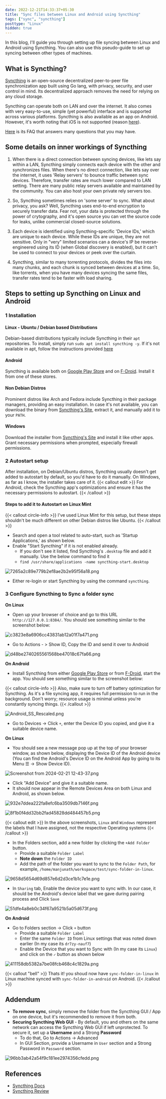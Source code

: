```yaml
---
date: 2022-12-21T14:33:37+05:30
title: "Sync files between Linux and Android using Syncthing"
tags: ["sync", "syncthing"]
posttype: "Linux"
hidden: true
---
```

In this blog, I'll guide you through setting up file syncing between Linux and Android using Syncthing. You can also use this pseudo-guide to set up syncing between other types of machines.

## What is Syncthing?

[Syncthing](https://syncthing.net/) is an open-source decentralized peer-to-peer file synchronization app built using Go lang, with privacy, security, and user control in mind. Its decentralized approach removes the need for relying on any cloud storage.

Syncthing can operate both on LAN and over the internet. It also comes with very easy-to-use, simple (yet powerful) interface and is supported across various platforms. Syncthing is also available as an app on Android. However, it's worth noting that iOS is not supported (reason [here](https://docs.syncthing.net/users/faq.html#is-there-an-ios-client)).

[Here](https://docs.syncthing.net/users/faq.html) is its FAQ that answers many questions that you may have.

## Some details on inner workings of Syncthing

1. When there is a direct connection between syncing devices, like lets say within a LAN, Syncthing simply connects each device with the other and synchronizes files. When there's no direct connection, like lets say over the internet, it uses 'Relay servers' to bounce traffic between sync devices. Therefore, transfer rates are much lower compared to LAN setting. There are many public relay servers available and maintained by the community. You can also host your own private rely servers too.

2. So, Syncthing sometimes relies on 'some server' to sync. What about privacy, you ask? Well, Syncthing uses end-to-end encryption to securely transfer data. Fear not, your data is protected through the power of crytography, and it's open source you can vet the source code for leaks, unlike  commercial closed-source solutions.

3. Each device is identified using Syncthing-specific 'Device IDs,' which are unique to each device. While these IDs are unique, they are not sensitive. Only in "very" limited scenarios can a device's IP be reverse-engineered using its ID (when Global discovery is enabled), but it can't be used to connect to your devices or peek over the curtain.

4. Syncthing, similar to many torrenting protocols, divides the files into many chunks, and each chunk is synced between devices at a time. So, like torrents, when you have many devices syncing the same files, transfer rates tend to be faster with load sharing.

## Steps to setting up Syncthing on Linux and Android

### 1 Installation

#### Linux - Ubuntu / Debian based Distributions

Debian-based distributions typically include Syncthing in their `apt` repositories. To install, simply run `sudo apt install syncthing -y`. If it's not available in apt, follow the instructions provided [here](https://apt.syncthing.net/)

#### Android

Syncthing is available both on [Google Play Store](https://play.google.com/store/apps/details?id=com.nutomic.syncthingandroid) and on [F-Droid](https://f-droid.org/packages/com.nutomic.syncthingandroid/). Install it from one of these stores.

#### Non Debian Distros

Prominent distros like Arch and Fedora include Syncthing in their package managers, providing an easy installation. In case it's not available, you can download the binary from [Syncthing's Site](https://syncthing.net/downloads/), extract it, and manually add it to your `PATH`.

#### Windows

Download the installer from [Syncthing's Site](https://syncthing.net/downloads/) and install it like other apps. Grant necessary permissions when prompted, especially firewall permissions.

### 2 Autostart setup

After installation, on Debian/Ubuntu distros, Syncthing usually doesn't get added to autostart by default, so you'd have to do it manually. On Windows, as far as I know, the installer takes care of it.
{{< callout edit >}}
For Android, check the Syncthing app's optimizations and ensure it has the necessary permissions to autostart.
{{< /callout >}}

#### Steps to add it to Autostart on Linux Mint
{{< callout circle-info >}}
I've used Linux Mint for this setup, but these steps shouldn't be much different on other Debian distros like Ubuntu.
{{< /callout >}}

- Search and open a tool related to auto-start, such as 'Startup Applications,' as shown below.
- Enable "Start Syncthing" if it is not enabled already.
    - If you don't see it listed, find Syncthing's `.desktop` file and add it manually. Use the below command to find it
    - `find /usr/share/applications -name syncthing-start.desktop`

![7265a2c89e779b2ef8ae2b2e95f56a18.png](7265a2c89e779b2ef8ae2b2e95f56a18.png)

- Either re-login or start Syncthing by using the command `syncthing`.

### 3 Configure Syncthing to Sync a folder sync

**On Linux**

- Open up your browser of choice and go to this URL `http://127.0.0.1:8384/`. You should see something similar to the screenshot below:

![c3823e8a6906cc43831ab12a01f7a471.png](c3823e8a6906cc43831ab12a01f7a471.png)

- Go to Actions - > Show ID, Copy the ID and send it over to Android

![d48be2740265561568be47018c67fa66.png](d48be2740265561568be47018c67fa66.png)

**On Android**

- Install Syncthing from either [Google Play Store](https://play.google.com/store/apps/details?id=com.nutomic.syncthingandroid) or from [F-Droid](https://f-droid.org/packages/com.nutomic.syncthingandroid/), start the app. You should see something similar to the screenshot below:

{{< callout circle-info >}}
Also, make sure to turn off battery optimization for Syncthing. As it's a file syncing app, it requires full permission to run in the background. Don't worry; resource usage is minimal unless you're constantly syncing things.
{{< /callout >}}

![Android_SS_Rescaled.png](Android_SS_Rescaled.png)

- Go to Devices -> Click `+`, enter the Device ID you copied, and give it a suitable device name.

**On Linux**
- You should see a new message pop up at the top of your browser window, as shown below, displaying the Device ID of the Android device (You can find the Android's Device ID on the Android App by going to its Menu ☰ -> Show Device ID).

![Screenshot from 2024-02-21 12-43-37.png](Screenshot%20from%202024-02-21%2012-43-37.png)

- Click "Add Device" and give it a suitable name.
- It should now appear in the Remote Devices Area on both Linux and Android, as shown below.

![932e7ddea222fa8efc6ba3509db7146f.png](932e7ddea222fa8efc6ba3509db7146f.png)

![8f1b0f4dd32bb2fad45828dd484457b5.png](8f1b0f4dd32bb2fad45828dd484457b5.png)

{{< callout edit >}}
In the above screenshots, `Linux` and `Windows` represent the labels that I have assigned, not the respective Operating systems
{{< /callout >}}
- In the Folders section, add a new folder by clicking the  `+Add Folder` button.
	- Provide a suitable `Folder Label`
	- **Note down** the `Folder ID`
	- Add the path of the folder you want to sync to the `Folder Path`, for example, `/home/manjunath/workspace/test/sync-folder-in-linux`.

![9658d5654d69d857e6d2d3ce1b1c7e1e.png](9658d5654d69d857e6d2d3ce1b1c7e1e.png)

- In `Sharing` tab, Enable the device you want to sync with. In our case, it should be the Android's device label that we gave during pairing process and Click `Save`

![51dfe4a8eb0c34f67a9521b5a05d673f.png](51dfe4a8eb0c34f67a9521b5a05d673f.png)

**On Android**
- Go to Folders section -> Click `+` button
	- Provide a suitable `Folder Label`
	- Enter the same `Folder ID` from Linux settings that was noted down earlier (In my case its `dr7zy-nauf7`)
	- Enable the Device that you want to Sync with (In my case its `Linux`) and click on the `✓` button as shown below

![411158db5382a7be08fcb468c4c1829a.png](411158db5382a7be08fcb468c4c1829a.png)

{{< callout "bell" >}}
Thats it! you shoud now have `sync-folder-in-linux` in Linux machine synced with `sync-folder-in-android` on Android.
{{< /callout >}}

## Addendum
- **To remove sync**, simply remove the folder from the Syncthing GUI / App on one device, but it's recommended to remove it from both.
- **Securing Syncthing Web GUI** - By default, you and others on the same network can access the Syncthing Web GUI if left unprotected. To secure it, set up a **Username** and a Strong **Password**
	- To do that, Go to Actions -> Advanced
	- In GUI Section, provide a Username in `User` section and a Strong Password in `Password` section.

![96bb3ab42a54f9c181ee2974356cfedd.png](96bb3ab42a54f9c181ee2974356cfedd.png)

## References
- [Syncthing Docs](https://docs.syncthing.net/)
- [Syncthing Review](https://proprivacy.com/cloud/review/syncthing)
